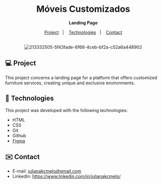 <div align="center">
  
# Móveis Customizados <br>
**Landing Page** <br>

</div>

<p align="center">
  <a href="#-project">Project</a>&nbsp;&nbsp;&nbsp;|&nbsp;&nbsp;&nbsp;
  <a href="#-tech">Technologies</a>&nbsp;&nbsp;&nbsp;|&nbsp;&nbsp;&nbsp;
  <a href="#-contact">Contact</a><br><br>
</p>


<div align="center">
  
![213332505-5f43fade-6f68-4ceb-bf2a-c52a6a448902](https://github.com/julianakcmelo/MoveisCustomizados/assets/168940325/d3939f49-ac90-4726-8b11-707533058b77)

</div>

<div id="-project">

## :computer: Project

This project concerns a landing page for a platform that offers customized furniture services, creating unique and exclusive environments.

</div>

<div id="-tech">

## :rocket: Technologies

This project was developed with the following technologies:

- HTML  
- CSS
- Git
- Github
- [Figma](https://www.figma.com/file/04yYeEAFaZ6iMWYIMHLQEy/M%C3%93VEIS-CUSTOMIZADOS---Landing-Page?type=design&node-id=0-1&mode=design&t=BpAijrs4z5jNu18d-0)

</div>

<div id="-contact">

## :envelope: Contact

- E-mail: julianakcmelo@gmail.com
- LinkedIn: https://www.linkedin.com/in/julianakcmelo/

</div>
